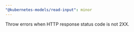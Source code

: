 ```yaml
---
"@kubernetes-models/read-input": minor
---
```


Throw errors when HTTP response status code is not 2XX.
